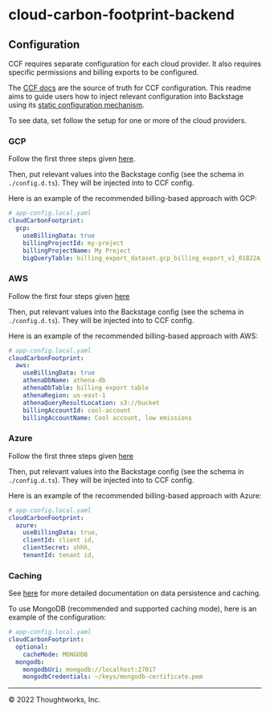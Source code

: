 # cloud-carbon-footprint-backend

## Configuration

CCF requires separate configuration for each cloud provider. It also requires specific permissions and billing exports to be configured.

The [CCF docs](https://www.cloudcarbonfootprint.org/docs/introduction) are the source of truth for CCF configuration. This readme aims to guide users how to inject relevant configuration into Backstage using its [static configuration mechanism](https://backstage.io/docs/conf/).

To see data, set follow the setup for one or more of the cloud providers.

### GCP

Follow the first three steps given [here](https://www.cloudcarbonfootprint.org/docs/gcp).

Then, put relevant values into the Backstage config (see the schema in `./config.d.ts`). They will be injected into to CCF config.

Here is an example of the recommended billing-based approach with GCP:

```yaml
# app-config.local.yaml
cloudCarbonFootprint:
  gcp:
    useBillingData: true
    billingProjectId: my-project
    billingProjectName: My Project
    bigQueryTable: billing_export_dataset.gcp_billing_export_v1_01B22A_05AA4C_87BDAC
```

### AWS

Follow the first four steps given [here](https://www.cloudcarbonfootprint.org/docs/aws/)

Then, put relevant values into the Backstage config (see the schema in `./config.d.ts`). They will be injected into to CCF config.

Here is an example of the recommended billing-based approach with AWS:

```yaml
# app-config.local.yaml
cloudCarbonFootprint:
  aws:
    useBillingData: true
    athenaDbName: athena-db
    athenaDbTable: billing export table
    athenaRegion: us-east-1
    athenaQueryResultLocation: s3://bucket
    billingAccountId: cool-account
    billingAccountName: Cool account, low emissions
```

### Azure

Follow the first three steps given [here](https://www.cloudcarbonfootprint.org/docs/azure/)

Then, put relevant values into the Backstage config (see the schema in `./config.d.ts`). They will be injected into to CCF config.

Here is an example of the recommended billing-based approach with Azure:

```yaml
# app-config.local.yaml
cloudCarbonFootprint:
  azure:
    useBillingData: true,
    clientId: client id,
    clientSecret: shhh,
    tenantId: tenant id,
```

### Caching

See [here](https://www.cloudcarbonfootprint.org/docs/data-persistence-and-caching) for more detailed documentation on data persistence and caching.

To use MongoDB (recommended and supported caching mode), here is an example of the configuration:

```yaml
# app-config.local.yaml
cloudCarbonFootprint:
  optional:
    cacheMode: MONGODB
  mongodb:
    mongodbUri: mongodb://localhost:27017
    mongodbCredentials: ~/keys/mongodb-certificate.pem
```

---

© 2022 Thoughtworks, Inc.
